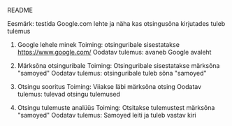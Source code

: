 README

Eesmärk: testida Google.com lehte ja näha kas otsingusõna kirjutades tuleb tulemus

1. Google lehele minek
Toiming: otsinguribale sisestatakse https://www.google.com/
Oodatav tulemus: avaneb Google avaleht

2. Märksõna otsinguribale
Toiming: Otsinguribale sisestatakse märksõna "samoyed"
Oodatav tulemus: otsinguribale tuleb sõna "samoyed"

3. Otsingu sooritus
Toiming: Viiakse läbi märksõna otsing
Oodatav tulemus: tulevad otsingu tulemused

4. Otsingu tulemuste analüüs 
Toiming: Otsitakse tulemustest märksõna "samoyed"
Oodatav tulemus: Samoyed leiti ja tuleb vastav kiri
